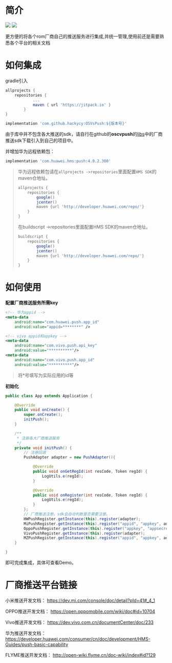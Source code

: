# 简介

![](https://img.shields.io/badge/release-v1.1.0-green) ![](https://img.shields.io/badge/license-MIT-green)

更方便的将各个rom厂商自己的推送服务进行集成,并统一管理,使用前还是需要熟悉各个平台的相关文档

# 如何集成

gradle引入

``` gradle
allprojects {
    repositories {
            ...
            maven { url 'https://jitpack.io' }
        }
}
```

``` gradle
implementation 'com.github.hackycy:OSVsPush:${版本号}'
```

由于库中并不包含各大推送的sdk，请自行在github的**oscvpush**的[libs](https://github.com/hackycy/OSVsPush/tree/dev/oscvpush/libs)中的厂商推送sdk下载引入到自己的项目中。

并增加华为远程依赖包：

``` gradle
implementation 'com.huawei.hms:push:4.0.2.300'
```

> 华为远程依赖包请在`allprojects ->repositories`里面配置`HMS SDK`的maven仓地址。
>
> ``` gradle
> allprojects {
>     repositories {
>         google()
>         jcenter()
>         maven {url 'http://developer.huawei.com/repo/'}
>     }
> }
> ```
>
> 在buildscript ->repositories里面配置HMS SDK的maven仓地址。
>
> ``` gradle
> buildscript {
>     repositories {
>         google()
>         jcenter()
>         maven {url 'http://developer.huawei.com/repo/'}
>     }
> }
> ```

# 如何使用

**配置厂商推送服务所需key**

``` xml
<!-- 华为appid -->
<meta-data
	android:name="com.huawei.push.app_id"
	android:value="appid=********" />

<!-- vivo appid和appkey -->
<meta-data
	android:name="com.vivo.push.api_key"
	android:value="**********"/>
<meta-data
	android:name="com.vivo.push.app_id"
	android:value="**********"/>
```

> 将*号填写为实际应用的id等

**初始化**

``` java
public class App extends Application {

    @Override
    public void onCreate() {
        super.onCreate();
        initPush();
    }

    /**
     * 注册各大厂商推送服务
     */
    private void initPush() {
        // 注册回调
        PushAdapter adapter = new PushAdapter(){

            @Override
            public void onGetRegId(int resCode, Token regId) {
                LogUtils.e(regId);
            }

            @Override
            public void onRegister(int resCode, Token regId) {
                LogUtils.e(regId);
            }
        };
        // 厂商推送注册，sdk会自动判断是否需要注册。
        HWPushRegister.getInstance(this).register(adapter);
        MiPushRegister.getInstance(this).register("appid", "appkey", adapter);
        OppoPushRegister.getInstance(this).register("appkey", "appsecret", adapter);
        VivoPushRegister.getInstance(this).register(adapter);
        MZPushRegister.getInstance(this).register("appid", "appkey", adapter);
    }

}

```

即可完成集成，具体可查看Demo。

# 厂商推送平台链接

小米推送开发文档：
https://dev.mi.com/console/doc/detail?pId=41#_4_1

OPPO推送开发文档：
https://open.oppomobile.com/wiki/doc#id=10704

Vivo推送开发文档：
https://dev.vivo.com.cn/documentCenter/doc/233

华为推送开发文档：
https://developer.huawei.com/consumer/cn/doc/development/HMS-Guides/push-basic-capability

FLYME推送开发文档：
http://open-wiki.flyme.cn/doc-wiki/index#id?129
